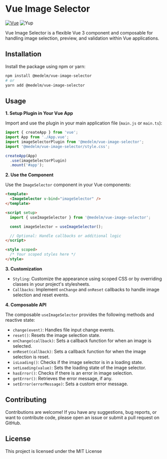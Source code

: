# Vue Image Selector

[![Vue](https://img.shields.io/badge/Vue-%3E3.x-brightgreen?color=91aac3&labelColor=3FB27F)](https://vuejs.org/)
![Yup](https://img.shields.io/badge/yup-1.4.0-blue?logo=yup)

Vue Image Selector is a flexible Vue 3 component and composable for handling image selection, preview, and validation within Vue applications.

## Installation

Install the package using npm or yarn:

```bash
npm install @medelm/vue-image-selector
# or
yarn add @medelm/vue-image-selector
```

## Usage

__1. Setup Plugin in Your Vue App__

Import and use the plugin in your main application file (`main.js` or `main.ts`):

```javascript
import { createApp } from 'vue';
import App from './App.vue';
import imageSelectorPlugin from '@medelm/vue-image-selector';
import '@medelm/vue-image-selector/style.css';

createApp(App)
  .use(imageSelectorPlugin)
  .mount('#app');
```

__2. Use the Component__

Use the `ImageSelector` component in your Vue components:

```html
<template>
  <ImageSelector v-bind="imageSelector" />
</template>

<script setup>
  import { useImageSelector } from '@medelm/vue-image-selector';

  const imageSelector = useImageSelector();

  // Optional: Handle callbacks or additional logic
</script>

<style scoped>
  /* Your scoped styles here */
</style>
```

__3. Customization__

- `Styling`: Customize the appearance using scoped CSS or by overriding classes in your project's stylesheets.
- `Callbacks`: Implement `onChange` and `onReset` callbacks to handle image selection and reset events.

__4. Composable API__

The composable `useImageSelector` provides the following methods and reactive state:

- `change(event)`: Handles file input change events.
- `reset()`: Resets the image selection state.
- `onChange(callback)`: Sets a callback function for when an image is selected.
- `onReset(callback)`: Sets a callback function for when the image selection is reset.
- `isLoading()`: Checks if the image selector is in a loading state.
- `setLoading(value)`: Sets the loading state of the image selector.
- `hasError()`: Checks if there is an error in image selection.
- `getError()`: Retrieves the error message, if any.
- `setError(errorMessage)`: Sets a custom error message.

## Contributing

Contributions are welcome! If you have any suggestions, bug reports, or want to contribute code, please open an issue or submit a pull request on GitHub.

## License

This project is licensed under the MIT License